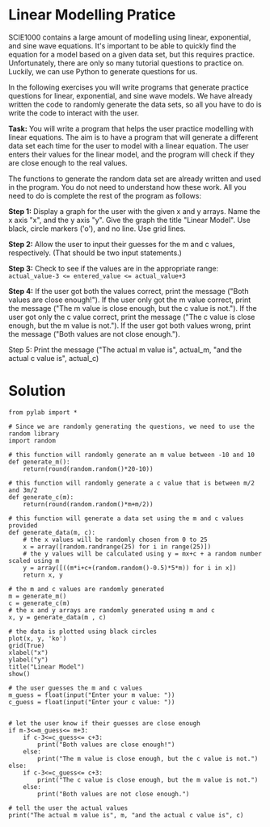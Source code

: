 # Linear Modelling Pratice

SCIE1000 contains a large amount of modelling using linear, exponential, and sine wave equations. It's important to be able to quickly find the equation for a model based on a given data set, but this requires practice. Unfortunately, there are only so many tutorial questions to practice on. Luckily, we can use Python to generate questions for us.

In the following exercises you will write programs that generate practice questions for linear, exponential, and sine wave models. We have already written the code to randomly generate the data sets, so all you have to do is write the code to interact with the user.

**Task:** You will write a program that helps the user practice modelling with linear equations. The aim is to have a program that will generate a different data set each time for the user to model with a linear equation. The user enters their values for the linear model, and the program will check if they are close enough to the real values. 

The functions to generate the random data set are already written and used in the program. You do not need to understand how these work. All you need to do is complete the rest of the program as follows:

**Step 1:** Display a graph for the user with the given x and y arrays. Name the x axis "x", and the y axis "y". Give the graph the title "Linear Model". Use black, circle markers ('o'), and no line. Use grid lines.

**Step 2:** Allow the user to input their guesses for the m and c values, respectively. (That should be two input statements.)

**Step 3:** Check to see if the values are in the appropriate range: `actual_value-3 <= entered_value <= actual_value+3`

**Step 4:** If the user got both the values correct, print the message ("Both values are close enough!"). If the user only got the m value correct, print the message ("The m value is close enough, but the c value is not."). If the user got only the c value correct, print the message ("The c value is close enough, but the m value is not."). If the user got both values wrong, print the message ("Both values are not close enough.").

Step 5: Print the message ("The actual m value is", actual_m, "and the actual c value is", actual_c)


# Solution
```
from pylab import *

# Since we are randomly generating the questions, we need to use the random library
import random

# this function will randomly generate an m value between -10 and 10
def generate_m():
    return(round(random.random()*20-10))

# this function will randomly generate a c value that is between m/2 and 3m/2
def generate_c(m):
    return(round(random.random()*m+m/2))

# this function will generate a data set using the m and c values provided
def generate_data(m, c):
    # the x values will be randomly chosen from 0 to 25
    x = array([random.randrange(25) for i in range(25)])
    # the y values will be calculated using y = mx+c + a random number scaled using m
    y = array([((m*i+c+(random.random()-0.5)*5*m)) for i in x])
    return x, y
    
# the m and c values are randomly generated
m = generate_m()
c = generate_c(m)
# the x and y arrays are randomly generated using m and c
x, y = generate_data(m , c)

# the data is plotted using black circles
plot(x, y, 'ko')
grid(True)
xlabel("x")
ylabel("y")
title("Linear Model")
show()

# the user guesses the m and c values
m_guess = float(input("Enter your m value: "))
c_guess = float(input("Enter your c value: "))


# let the user know if their guesses are close enough
if m-3<=m_guess<= m+3:
    if c-3<=c_guess<= c+3:
        print("Both values are close enough!")
    else:
        print("The m value is close enough, but the c value is not.")
else:
    if c-3<=c_guess<= c+3:
        print("The c value is close enough, but the m value is not.")
    else:
        print("Both values are not close enough.")
        
# tell the user the actual values
print("The actual m value is", m, "and the actual c value is", c)

```

